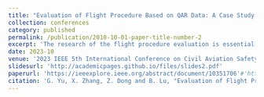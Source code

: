 ```yaml
---
title: "Evaluation of Flight Procedure Based on QAR Data: A Case Study on Daocheng Yading Airport"
collection: conferences
category: published
permalink: /publication/2010-10-01-paper-title-number-2
excerpt: 'The research of the flight procedure evaluation is essential for ensuring flight safety. With Daocheng Yading Airport as the research object, combined with its Quick Access Recorder (QAR) data, a flight procedure evaluation method, namely Analytic Hierarchy Process, Entropy Weight Method, and the Technique for Order Preference by Similarity to an Ideal Solution (AHP-EWM-TOPSIS), was proposed in this paper. The process specifically includes: firstly, a secondary index system is built and optimized by Delphi research; secondly, according to results of the investigation and QAR data of Daocheng Yading Airport, index weights are determined by the combination of AHP and EWM; again, the comprehensive evaluation of the model is completed by TOPSIS; finally, the evaluation of actual samples is applied to analyze the model. Results show that the method proposed in this paper has a certain degree of effectiveness and feasibility for practice.'
date: 2023-10
venue: '2023 IEEE 5th International Conference on Civil Aviation Safety and Information Technology (ICCASIT)'
slidesurl: 'http://academicpages.github.io/files/slides2.pdf'
paperurl: 'https://ieeexplore.ieee.org/abstract/document/10351706'#'http://academicpages.github.io/files/paper2.pdf'
citation: 'G. Yu, X. Zhang, Z. Dong and B. Lu, "Evaluation of Flight Procedure Based on QAR Data: A Case Study on Daocheng Yading Airport," 2023 IEEE 5th International Conference on Civil Aviation Safety and Information Technology (ICCASIT), Dali, China, 2023, pp. 494-500, doi: 10.1109/ICCASIT58768.2023.10351706.'
---
```


